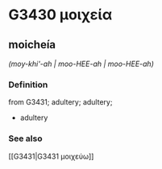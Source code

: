 # G3430 μοιχεία

## moicheía

_(moy-khi'-ah | moo-HEE-ah | moo-HEE-ah)_

### Definition

from G3431; adultery; adultery; 

- adultery

### See also

[[G3431|G3431 μοιχεύω]]
